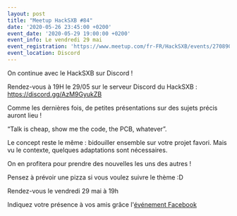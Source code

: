 ```yaml
---
layout: post
title: "Meetup HackSXB #84"
date: '2020-05-26 23:45:00 +0200'
event_date: '2020-05-29 19:00:00 +0200'
event_info: Le vendredi 29 mai
event_registration: 'https://www.meetup.com/fr-FR/HackSXB/events/270890774/'
event_location: Discord
---
```


On continue avec le HackSXB sur Discord !

Rendez-vous à 19H le 29/05 sur le serveur Discord du HackSXB : https://discord.gg/AzM9GyukZB

Comme les dernières fois, de petites présentations sur des sujets précis auront lieu !

“Talk is cheap, show me the code, the PCB, whatever”.

Le concept reste le même : bidouiller ensemble sur votre projet favori. Mais vu le contexte, quelques adaptations sont nécessaires.

On en profitera pour prendre des nouvelles les uns des autres !

Pensez à prévoir une pizza si vous voulez suivre le thème :D

Rendez-vous le vendredi 29 mai à 19h

Indiquez votre présence à vos amis grâce l'[événement Facebook](https://www.facebook.com/events/665072640890641/)
